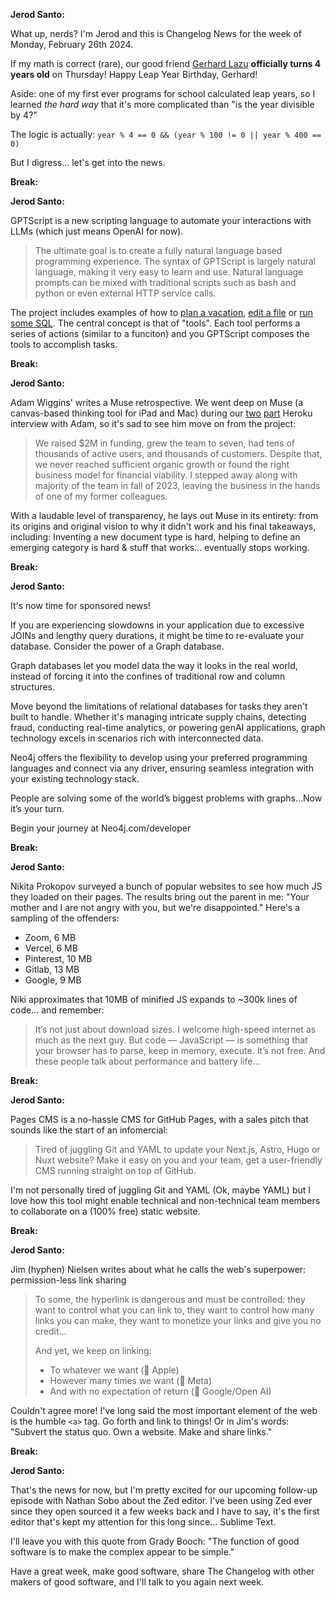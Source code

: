 **Jerod Santo:**

What up, nerds? I'm Jerod and this is Changelog News for the week of Monday, February 26th 2024.

If my math is correct (rare), our good friend [Gerhard Lazu](https://changelog.com/person/gerhard) **officially turns 4 years old** on Thursday! Happy Leap Year Birthday, Gerhard!

Aside: one of my first ever programs for school calculated leap years, so I learned _the hard way_ that it's more complicated than "is the year divisible by 4?"

The logic is actually: `year % 4 == 0 && (year % 100 != 0 || year % 400 == 0)`

But I digress... let's get into the news.

**Break:**

**Jerod Santo:**

GPTScript is a new scripting language to automate your interactions with LLMs (which just means OpenAI for now).

> The ultimate goal is to create a fully natural language based programming experience. The syntax of GPTScript is largely natural language, making it very easy to learn and use. Natural language prompts can be mixed with traditional scripts such as bash and python or even external HTTP service calls.

The project includes examples of how to [plan a vacation](https://github.com/gptscript-ai/gptscript/blob/main/examples/travel-agent.gpt), [edit a file](https://github.com/gptscript-ai/gptscript/blob/main/examples/add-go-mod-dep.gpt) or [run some SQL](https://github.com/gptscript-ai/gptscript/blob/main/examples/sqlite-download.gpt). The central concept is that of "tools". Each tool performs a series of actions (similar to a funciton) and you GPTScript composes the tools to accomplish tasks.

**Break:**

**Jerod Santo:**

Adam Wiggins' writes a Muse retrospective. We went deep on Muse (a canvas-based thinking tool for iPad and Mac) during our [two](https://changelog.fm/513) [part](https://changelog.fm/514) Heroku interview with Adam, so it's sad to see him move on from the project:

> We raised $2M in funding, grew the team to seven, had tens of thousands of active users, and thousands of customers. Despite that, we never reached sufficient organic growth or found the right business model for financial viability. I stepped away along with majority of the team in fall of 2023, leaving the business in the hands of one of my former colleagues.

With a laudable level of transparency, he lays out Muse in its entirety: from its origins and original vision to why it didn't work and his final takeaways, including: Inventing a new document type is hard, helping to define an emerging category is hard & stuff that works… eventually stops working.

**Break:**

**Jerod Santo:**

It's now time for sponsored news!

If you are experiencing slowdowns in your application due to excessive JOINs and lengthy query durations, it might be time to re-evaluate your database. Consider the power of a Graph database.

Graph databases let you model data the way it looks in the real world, instead of forcing it into the confines of traditional row and column structures.

Move beyond the limitations of relational databases for tasks they aren't built to handle. Whether it's managing intricate supply chains, detecting fraud, conducting real-time analytics, or powering genAI applications, graph technology excels in scenarios rich with interconnected data.

Neo4j offers the flexibility to develop using your preferred programming languages and connect via any driver, ensuring seamless integration with your existing technology stack.

People are solving some of the world’s biggest problems with graphs…Now it’s your turn.

Begin your journey at Neo4j.com/developer

**Break:**

**Jerod Santo:**

Nikita Prokopov surveyed a bunch of popular websites to see how much JS they loaded on their pages. The results bring out the parent in me: "Your mother and I are not angry with you, but we're disappointed." Here's a sampling of the offenders:

- Zoom, 6 MB
- Vercel, 6 MB
- Pinterest, 10 MB
- Gitlab, 13 MB
- Google, 9 MB

Niki approximates that 10MB of minified JS expands to ~300k lines of code... and remember:

> It’s not just about download sizes. I welcome high-speed internet as much as the next guy. But code — JavaScript — is something that your browser has to parse, keep in memory, execute. It’s not free. And these people talk about performance and battery life...

**Break:**

**Jerod Santo:**

Pages CMS is a no-hassle CMS for GitHub Pages, with a sales pitch that sounds like the start of an infomercial:

> Tired of juggling Git and YAML to update your Next.js, Astro, Hugo or Nuxt website? Make it easy on you and your team, get a user-friendly CMS running straight on top of GitHub.

I'm not personally tired of juggling Git and YAML (Ok, maybe YAML) but I love how this tool might enable technical and non-technical team members to collaborate on a (100% free) static website.

**Break:**

**Jerod Santo:**

Jim (hyphen) Nielsen writes about what he calls the web's superpower: permission-less link sharing

> To some, the hyperlink is dangerous and must be controlled: they want to control what you can link to, they want to control how many links you can make, they want to monetize your links and give you no credit...
>
> And yet, we keep on linking:
>
> - To whatever we want (👋 Apple)
> - However many times we want (👋 Meta)
> - And with no expectation of return (👋 Google/Open AI)

Couldn't agree more! I've long said the most important element of the web is the humble `<a>` tag. Go forth and link to things! Or in Jim's words: "Subvert the status quo. Own a website. Make and share links."

**Break:**

**Jerod Santo:**

That's the news for now, but I'm pretty excited for our upcoming follow-up episode with Nathan Sobo about the Zed editor. I've been using Zed ever since they open sourced it a few weeks back and I have to say, it's the first editor that's kept my attention for this long since... Sublime Text.

I'll leave you with this quote from Grady Booch: "The function of good software is to make the complex appear to be simple."

Have a great week, make good software, share The Changelog with other makers of good software, and I'll talk to you again next week.
